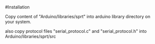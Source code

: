 #Installation

Copy content of "Arduino/libraries/sprt" into arduino library directory on your system.

also copy protocol files "serial_protocol.c" and "serial_protocol.h" into Arduino/libraries/sprt/src


